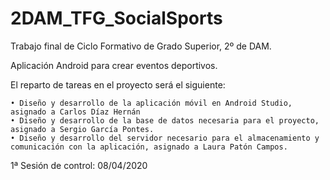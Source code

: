 # 2DAM_TFG_SocialSports
Trabajo final de Ciclo Formativo de Grado Superior, 2º de DAM.

Aplicación Android para crear eventos deportivos.

El reparto de tareas en el proyecto será el siguiente:

    • Diseño y desarrollo de la aplicación móvil en Android Studio, asignado a Carlos Díaz Hernán
    • Diseño y desarrollo de la base de datos necesaria para el proyecto, asignado a Sergio García Pontes.
    • Diseño y desarrollo del servidor necesario para el almacenamiento y comunicación con la aplicación, asignado a Laura Patón Campos.

1ª Sesión de control: 08/04/2020
